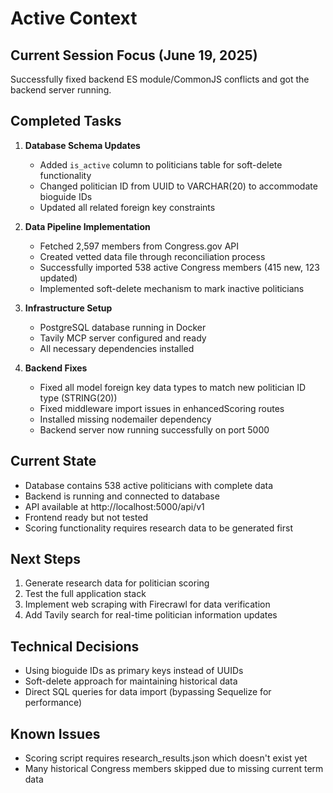 # Active Context

## Current Session Focus (June 19, 2025)
Successfully fixed backend ES module/CommonJS conflicts and got the backend server running.

## Completed Tasks
1. **Database Schema Updates**
   - Added `is_active` column to politicians table for soft-delete functionality
   - Changed politician ID from UUID to VARCHAR(20) to accommodate bioguide IDs
   - Updated all related foreign key constraints

2. **Data Pipeline Implementation**
   - Fetched 2,597 members from Congress.gov API
   - Created vetted data file through reconciliation process
   - Successfully imported 538 active Congress members (415 new, 123 updated)
   - Implemented soft-delete mechanism to mark inactive politicians

3. **Infrastructure Setup**
   - PostgreSQL database running in Docker
   - Tavily MCP server configured and ready
   - All necessary dependencies installed

4. **Backend Fixes**
   - Fixed all model foreign key data types to match new politician ID type (STRING(20))
   - Fixed middleware import issues in enhancedScoring routes
   - Installed missing nodemailer dependency
   - Backend server now running successfully on port 5000

## Current State
- Database contains 538 active politicians with complete data
- Backend is running and connected to database
- API available at http://localhost:5000/api/v1
- Frontend ready but not tested
- Scoring functionality requires research data to be generated first

## Next Steps
1. Generate research data for politician scoring
2. Test the full application stack
3. Implement web scraping with Firecrawl for data verification
4. Add Tavily search for real-time politician information updates

## Technical Decisions
- Using bioguide IDs as primary keys instead of UUIDs
- Soft-delete approach for maintaining historical data
- Direct SQL queries for data import (bypassing Sequelize for performance)

## Known Issues
- Scoring script requires research_results.json which doesn't exist yet
- Many historical Congress members skipped due to missing current term data
